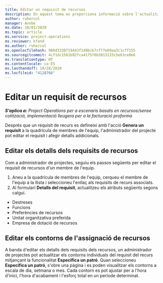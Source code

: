 ```yaml
---
title: Editar un requisit de recursos
description: En aquest tema es proporciona informació sobre l'actualització de la informació dels requisits dels recursos.
author: ruhercul
manager: Annbe
ms.date: 10/01/2020
ms.topic: article
ms.service: project-operations
ms.reviewer: kfend
ms.author: ruhercul
ms.openlocfilehash: 988d3338f19443f1d8bcb7cf77e69aa3c1cff155
ms.sourcegitcommit: 4cf1dc1561b92fca4175f0b3813133c5e63ce8e6
ms.translationtype: HT
ms.contentlocale: ca-ES
ms.lasthandoff: 10/28/2020
ms.locfileid: "4128766"
---
```

# <a name="edit-a-resource-requirement"></a>Editar un requisit de recursos

_**S'aplica a:** Project Operations per a escenaris basats en recursos/sense cotització, implementació lleugera per a la facturació proforma_

Després que un requisit de recurs es defineixi amb l'acció **Genera un requisit** a la quadrícula de membres de l'equip, l'administrador del projecte pot editar el requisit i afegir detalls addicionals.

## <a name="edit-resource-requirement-details"></a>Editar els detalls dels requisits de recursos

Com a administrador de projectes, seguiu els passos següents per editar el requisit de recursos d'un membre de l'equip.

1. Aneu a la quadrícula de membres de l'equip, cerqueu el membre de l'equip a la llista i seleccioneu l'enllaç als requisits de recurs associats.
2. Al formulari **Detalls del requisit**, actualitzeu els atributs següents segons calgui.

- Destreses
- Funcions
- Preferències de recursos
- Unitat organitzativa preferida
- Empresa de dotació de recursos

## <a name="edit-resource-assignment-contours"></a>Editar els contorns de l'assignació de recursos

A banda d'editar els detalls dels requisits dels recursos, un administrador de projectes pot actualitzar els contorns individuals del requisit del recurs mitjançant la funcionalitat **Especifica un patró**. Quan seleccioneu **Especifica un patró**, s'obre una pàgina i es poden visualitzar els contorns a escala de dia, setmana o mes. Cada contorn es pot ajustar per a l'hora d'inici, l'hora d'acabament i l'esforç total en un període determinat.